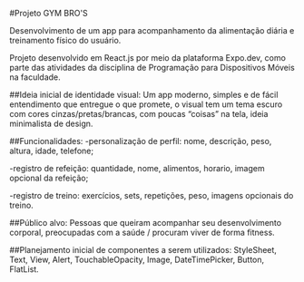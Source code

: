 #Projeto GYM BRO'S

Desenvolvimento de um app para acompanhamento da alimentação diária e treinamento físico do usuário.

Projeto desenvolvido em React.js por meio da plataforma Expo.dev, como parte das atividades da disciplina de Programação para Dispositivos Móveis na faculdade.

##Ideia inicial de identidade visual:
Um app moderno, simples e de fácil entendimento que entregue o que promete, o visual tem um tema escuro com cores cinzas/pretas/brancas, com poucas “coisas” na tela, ideia minimalista de design.

##Funcionalidades:
-personalização de perfil: nome, descrição, peso, altura, idade, telefone;

-registro de refeição: quantidade, nome, alimentos, horario, imagem opcional da refeição;

-registro de treino: exercícios, sets, repetições, peso, imagens opcionais do treino.

##Público alvo:
Pessoas que queiram acompanhar seu desenvolvimento corporal, preocupadas com a saúde / procuram viver de forma fitness.

##Planejamento inicial de componentes a serem utilizados:
StyleSheet, Text, View, Alert, TouchableOpacity, Image, DateTimePicker, Button, FlatList.
